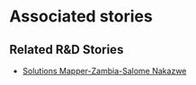 # Associated stories

<!-- !!DO NOT REMOVE!! start autogenerated hyperlinks -->
## Related R&D Stories
- [Solutions Mapper\-Zambia\-Salome Nakazwe](/stories/?doc=SolutionMappers_ZMB)
<!-- !!DO NOT REMOVE!! end autogenerated hyperlinks -->